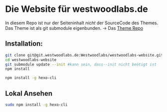 # Die Website für westwoodlabs.de

In diesem Repo ist nur der Seiteninhalt *nicht* der SourceCode des Themes.
Das Theme ist als git submodule eigenbunden.
-> Das [Theme Repo](http://git.westwoodlabs.de/Westwoodlabs/hexo-theme-westwoods)

## Installation:

```sh
git clone git@git.westwoodlabs.de:Westwoodlabs/westwoodlabs-website.git
cd westwoodlabs-website
git submodule update --init #kann sein, dass--init nicht beötigt ist
npm install

npm install -g hexo-cli
```

## Lokal Ansehen

```sh
sudo npm install -g hexo-cli

```
